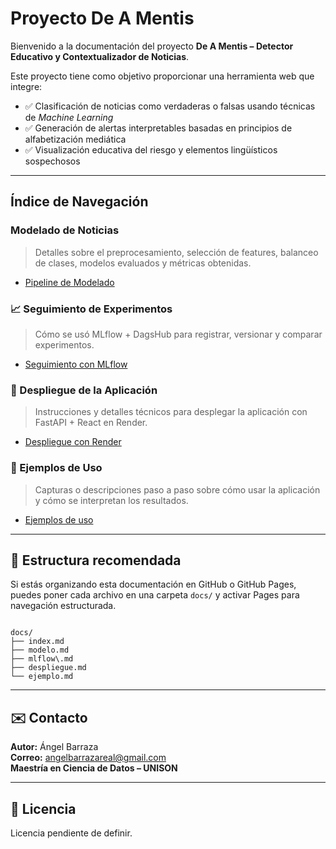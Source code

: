 # Proyecto De A Mentis

Bienvenido a la documentación del proyecto **De A Mentis – Detector Educativo y Contextualizador de Noticias**.

Este proyecto tiene como objetivo proporcionar una herramienta web que integre:

- ✅ Clasificación de noticias como verdaderas o falsas usando técnicas de *Machine Learning*
- ✅ Generación de alertas interpretables basadas en principios de alfabetización mediática
- ✅ Visualización educativa del riesgo y elementos lingüísticos sospechosos

---

## Índice de Navegación

### Modelado de Noticias
> Detalles sobre el preprocesamiento, selección de features, balanceo de clases, modelos evaluados y métricas obtenidas.

- [Pipeline de Modelado](modelo.md)

### 📈 Seguimiento de Experimentos
> Cómo se usó MLflow + DagsHub para registrar, versionar y comparar experimentos.

- [Seguimiento con MLflow](mlflow.md)

### 🚀 Despliegue de la Aplicación
> Instrucciones y detalles técnicos para desplegar la aplicación con FastAPI + React en Render.

- [Despliegue con Render](despliegue.md)

### 🧪 Ejemplos de Uso
> Capturas o descripciones paso a paso sobre cómo usar la aplicación y cómo se interpretan los resultados.

- [Ejemplos de uso](ejemplo.md)

---

## 📁 Estructura recomendada

Si estás organizando esta documentación en GitHub o GitHub Pages, puedes poner cada archivo en una carpeta `docs/` y activar Pages para navegación estructurada.

```

docs/
├── index.md
├── modelo.md
├── mlflow\.md
├── despliegue.md
└── ejemplo.md

```

---

## ✉️ Contacto

**Autor:** Ángel Barraza  
**Correo:** angelbarrazareal@gmail.com  
**Maestría en Ciencia de Datos – UNISON**

---

## 📄 Licencia

Licencia pendiente de definir.
